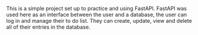 This is a simple project set up to practice and using FastAPI. FastAPI was used here as an interface between the user and a database, the user can log in and manage their to do list. They can create, update, view and delete all of their entries in the database.
